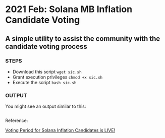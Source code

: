 # 2021 Feb: Solana MB Inflation Candidate Voting

## A simple utility to assist the community with the candidate voting process

### STEPS

- Download this script
  `wget sic.sh`
- Grant execution privileges
  `chmod +x sic.sh`
- Execute the script
  `bash sic.sh`

### OUTPUT

You might see an output similar to this:

```

```

Reference:

[Voting Period for Solana Inflation Candidates is LIVE!](https://forums.solana.com/t/voting-period-for-solana-inflation-candidates-is-live/1113)
